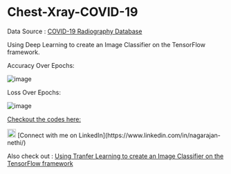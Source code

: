 # Chest-Xray-COVID-19

Data Source : [COVID-19 Radiography Database](https://www.kaggle.com/tawsifurrahman/covid19-radiography-database)

Using Deep Learning to create an Image Classifier on the TensorFlow framework.

Accuracy Over Epochs:

![image](https://user-images.githubusercontent.com/10369716/123641718-2bd7c680-d840-11eb-8ba7-a6ca5e492bea.png)

Loss Over Epochs:

![image](https://user-images.githubusercontent.com/10369716/123641785-427e1d80-d840-11eb-8b21-27d386050643.png)

[Checkout the codes here:](https://github.com/NagarajaN-Nethi/Chest-Xray-COVID-19/blob/master/Covid_19_Chest_X_Ray.ipynb)

<img src="https://user-images.githubusercontent.com/10369716/123642142-96890200-d840-11eb-88bb-65b524f06b81.png" alt="drawing" width="20"/>
[Connect with me on LinkedIn](https://www.linkedin.com/in/nagarajan-nethi/)



Also check out : [Using Tranfer Learning to create an Image Classifier on the TensorFlow framework](https://github.com/NagarajaN-Nethi/VGG-16)
